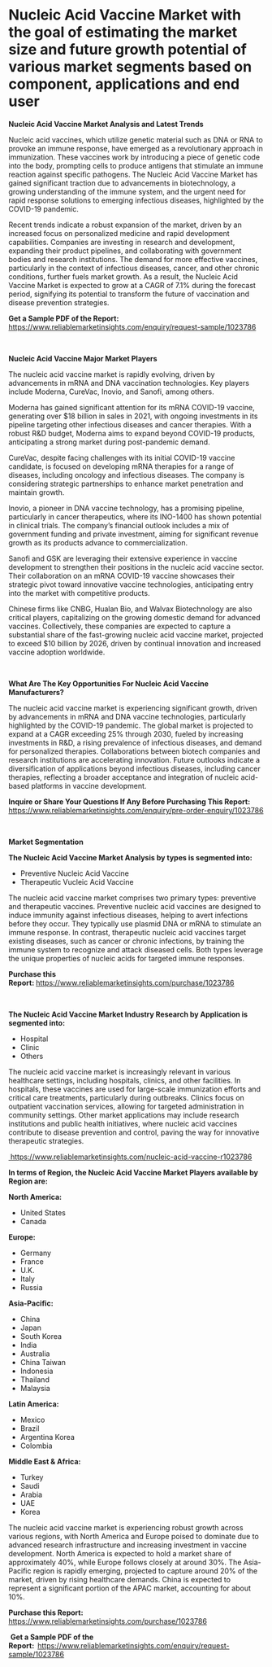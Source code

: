 <p><h1>Nucleic Acid Vaccine Market with the goal of estimating the market size and future growth potential of various market segments based on component, applications and end user</h1></p><p><strong>Nucleic Acid Vaccine Market Analysis and Latest Trends</strong></p>
<p><p>Nucleic acid vaccines, which utilize genetic material such as DNA or RNA to provoke an immune response, have emerged as a revolutionary approach in immunization. These vaccines work by introducing a piece of genetic code into the body, prompting cells to produce antigens that stimulate an immune reaction against specific pathogens. The Nucleic Acid Vaccine Market has gained significant traction due to advancements in biotechnology, a growing understanding of the immune system, and the urgent need for rapid response solutions to emerging infectious diseases, highlighted by the COVID-19 pandemic.</p><p>Recent trends indicate a robust expansion of the market, driven by an increased focus on personalized medicine and rapid development capabilities. Companies are investing in research and development, expanding their product pipelines, and collaborating with government bodies and research institutions. The demand for more effective vaccines, particularly in the context of infectious diseases, cancer, and other chronic conditions, further fuels market growth. As a result, the Nucleic Acid Vaccine Market is expected to grow at a CAGR of 7.1% during the forecast period, signifying its potential to transform the future of vaccination and disease prevention strategies.</p></p>
<p><strong>Get a Sample PDF of the Report:&nbsp;</strong> <a href="https://www.reliablemarketinsights.com/enquiry/request-sample/1023786?utm_campaign=3352&utm_medium=2&utm_source=Github&utm_content=ia&utm_term=16042025&utm_id=nucleic-acid-vaccine">https://www.reliablemarketinsights.com/enquiry/request-sample/1023786</a></p>
<p>&nbsp;</p>
<p><strong>Nucleic Acid Vaccine Major Market Players</strong></p>
<p><p>The nucleic acid vaccine market is rapidly evolving, driven by advancements in mRNA and DNA vaccination technologies. Key players include Moderna, CureVac, Inovio, and Sanofi, among others. </p><p>Moderna has gained significant attention for its mRNA COVID-19 vaccine, generating over $18 billion in sales in 2021, with ongoing investments in its pipeline targeting other infectious diseases and cancer therapies. With a robust R&D budget, Moderna aims to expand beyond COVID-19 products, anticipating a strong market during post-pandemic demand.</p><p>CureVac, despite facing challenges with its initial COVID-19 vaccine candidate, is focused on developing mRNA therapies for a range of diseases, including oncology and infectious diseases. The company is considering strategic partnerships to enhance market penetration and maintain growth.</p><p>Inovio, a pioneer in DNA vaccine technology, has a promising pipeline, particularly in cancer therapeutics, where its INO-1400 has shown potential in clinical trials. The company’s financial outlook includes a mix of government funding and private investment, aiming for significant revenue growth as its products advance to commercialization.</p><p>Sanofi and GSK are leveraging their extensive experience in vaccine development to strengthen their positions in the nucleic acid vaccine sector. Their collaboration on an mRNA COVID-19 vaccine showcases their strategic pivot toward innovative vaccine technologies, anticipating entry into the market with competitive products.</p><p>Chinese firms like CNBG, Hualan Bio, and Walvax Biotechnology are also critical players, capitalizing on the growing domestic demand for advanced vaccines. Collectively, these companies are expected to capture a substantial share of the fast-growing nucleic acid vaccine market, projected to exceed $10 billion by 2026, driven by continual innovation and increased vaccine adoption worldwide.</p></p>
<p>&nbsp;</p>
<p><strong>What Are The Key Opportunities For Nucleic Acid Vaccine Manufacturers?</strong></p>
<p><p>The nucleic acid vaccine market is experiencing significant growth, driven by advancements in mRNA and DNA vaccine technologies, particularly highlighted by the COVID-19 pandemic. The global market is projected to expand at a CAGR exceeding 25% through 2030, fueled by increasing investments in R&D, a rising prevalence of infectious diseases, and demand for personalized therapies. Collaborations between biotech companies and research institutions are accelerating innovation. Future outlooks indicate a diversification of applications beyond infectious diseases, including cancer therapies, reflecting a broader acceptance and integration of nucleic acid-based platforms in vaccine development.</p></p>
<p><strong>Inquire or Share Your Questions If Any Before Purchasing This Report:</strong> <a href="https://www.reliablemarketinsights.com/enquiry/pre-order-enquiry/1023786?utm_campaign=3352&utm_medium=2&utm_source=Github&utm_content=ia&utm_term=16042025&utm_id=nucleic-acid-vaccine">https://www.reliablemarketinsights.com/enquiry/pre-order-enquiry/1023786</a></p>
<p>&nbsp;</p>
<p><strong>Market Segmentation</strong></p>
<p><strong>The Nucleic Acid Vaccine Market Analysis by types is segmented into:</strong></p>
<p><ul><li>Preventive Nucleic Acid Vaccine</li><li>Therapeutic Vucleic Acid Vaccine</li></ul></p>
<p><p>The nucleic acid vaccine market comprises two primary types: preventive and therapeutic vaccines. Preventive nucleic acid vaccines are designed to induce immunity against infectious diseases, helping to avert infections before they occur. They typically use plasmid DNA or mRNA to stimulate an immune response. In contrast, therapeutic nucleic acid vaccines target existing diseases, such as cancer or chronic infections, by training the immune system to recognize and attack diseased cells. Both types leverage the unique properties of nucleic acids for targeted immune responses.</p></p>
<p><strong>Purchase this Report:&nbsp;</strong><a href="https://www.reliablemarketinsights.com/purchase/1023786?utm_campaign=3352&utm_medium=2&utm_source=Github&utm_content=ia&utm_term=16042025&utm_id=nucleic-acid-vaccine">https://www.reliablemarketinsights.com/purchase/1023786</a></p>
<p>&nbsp;</p>
<p><strong>The Nucleic Acid Vaccine Market Industry Research by Application is segmented into:</strong></p>
<p><ul><li>Hospital</li><li>Clinic</li><li>Others</li></ul></p>
<p><p>The nucleic acid vaccine market is increasingly relevant in various healthcare settings, including hospitals, clinics, and other facilities. In hospitals, these vaccines are used for large-scale immunization efforts and critical care treatments, particularly during outbreaks. Clinics focus on outpatient vaccination services, allowing for targeted administration in community settings. Other market applications may include research institutions and public health initiatives, where nucleic acid vaccines contribute to disease prevention and control, paving the way for innovative therapeutic strategies.</p></p>
<p><a href="https://www.reliablemarketinsights.com/nucleic-acid-vaccine-r1023786?utm_campaign=3352&utm_medium=2&utm_source=Github&utm_content=ia&utm_term=16042025&utm_id=nucleic-acid-vaccine">&nbsp;https://www.reliablemarketinsights.com/nucleic-acid-vaccine-r1023786</a></p>
<p><strong>In terms of Region, the Nucleic Acid Vaccine Market Players available by Region are:</strong></p>
<p>
    <p> <strong> North America: </strong>
        <ul>
            <li>United States</li>
            <li>Canada</li>
        </ul>
        </p> 
    <p> <strong> Europe: </strong>
        <ul>
            <li>Germany</li>
            <li>France</li>
            <li>U.K.</li>
            <li>Italy</li>
            <li>Russia</li>
        </ul>
        </p> 
    <p> <strong> Asia-Pacific: </strong>
        <ul>
            <li>China</li>
            <li>Japan</li>
            <li>South Korea</li>
            <li>India</li>
            <li>Australia</li>
            <li>China Taiwan</li>
            <li>Indonesia</li>
            <li>Thailand</li>
            <li>Malaysia</li>
        </ul>
        </p> 
    <p> <strong> Latin America: </strong>
        <ul>
            <li>Mexico</li>
            <li>Brazil</li>
            <li>Argentina Korea</li>
            <li>Colombia</li>
        </ul>
        </p> 
    <p> <strong> Middle East & Africa: </strong>
        <ul>
            <li>Turkey</li>
            <li>Saudi</li>
            <li>Arabia</li>
            <li>UAE</li>
            <li>Korea</li>
        </ul>
    </p>
    </p>
<p><p>The nucleic acid vaccine market is experiencing robust growth across various regions, with North America and Europe poised to dominate due to advanced research infrastructure and increasing investment in vaccine development. North America is expected to hold a market share of approximately 40%, while Europe follows closely at around 30%. The Asia-Pacific region is rapidly emerging, projected to capture around 20% of the market, driven by rising healthcare demands. China is expected to represent a significant portion of the APAC market, accounting for about 10%.</p></p>
<p><strong>Purchase this Report: </strong><a href="https://www.reliablemarketinsights.com/purchase/1023786?utm_campaign=3352&utm_medium=2&utm_source=Github&utm_content=ia&utm_term=16042025&utm_id=nucleic-acid-vaccine">https://www.reliablemarketinsights.com/purchase/1023786</a></p>
<p>&nbsp;<strong>Get a Sample PDF of the Report:&nbsp;&nbsp;</strong><a href="https://www.reliablemarketinsights.com/enquiry/request-sample/1023786?utm_campaign=3352&utm_medium=2&utm_source=Github&utm_content=ia&utm_term=16042025&utm_id=nucleic-acid-vaccine">https://www.reliablemarketinsights.com/enquiry/request-sample/1023786</a></p>
<p><strong></strong></p>
<p><p></p><p></p><p></p></p>